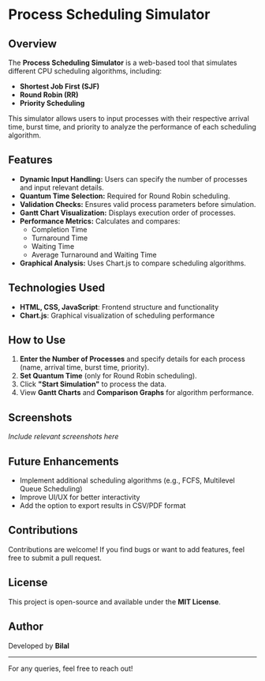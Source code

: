 # Process Scheduling Simulator

## Overview
The **Process Scheduling Simulator** is a web-based tool that simulates different CPU scheduling algorithms, including:
- **Shortest Job First (SJF)**
- **Round Robin (RR)**
- **Priority Scheduling**

This simulator allows users to input processes with their respective arrival time, burst time, and priority to analyze the performance of each scheduling algorithm.

## Features
- **Dynamic Input Handling:** Users can specify the number of processes and input relevant details.
- **Quantum Time Selection:** Required for Round Robin scheduling.
- **Validation Checks:** Ensures valid process parameters before simulation.
- **Gantt Chart Visualization:** Displays execution order of processes.
- **Performance Metrics:** Calculates and compares:
  - Completion Time
  - Turnaround Time
  - Waiting Time
  - Average Turnaround and Waiting Time
- **Graphical Analysis:** Uses Chart.js to compare scheduling algorithms.

## Technologies Used
- **HTML, CSS, JavaScript**: Frontend structure and functionality
- **Chart.js**: Graphical visualization of scheduling performance

## How to Use
1. **Enter the Number of Processes** and specify details for each process (name, arrival time, burst time, priority).
2. **Set Quantum Time** (only for Round Robin scheduling).
3. Click **"Start Simulation"** to process the data.
4. View **Gantt Charts** and **Comparison Graphs** for algorithm performance.

## Screenshots
*Include relevant screenshots here*

## Future Enhancements
- Implement additional scheduling algorithms (e.g., FCFS, Multilevel Queue Scheduling)
- Improve UI/UX for better interactivity
- Add the option to export results in CSV/PDF format

## Contributions
Contributions are welcome! If you find bugs or want to add features, feel free to submit a pull request.

## License
This project is open-source and available under the **MIT License**.

## Author
Developed by **Bilal**

---
For any queries, feel free to reach out!

